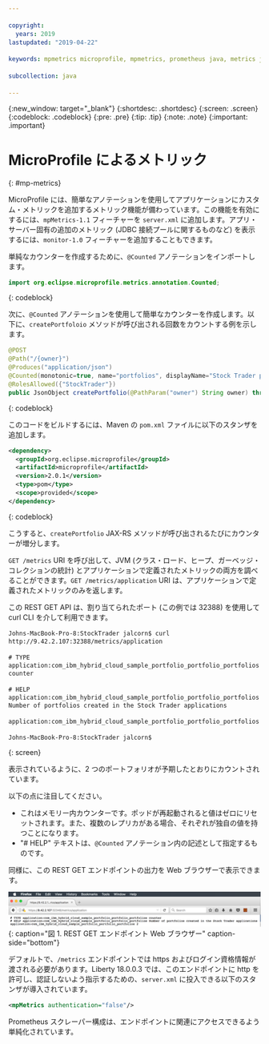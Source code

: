 ```yaml
---

copyright:
  years: 2019
lastupdated: "2019-04-22"

keywords: mpmetrics microprofile, mpmetrics, prometheus java, metrics java, microprofile metrics

subcollection: java

---
```


{:new_window: target="_blank"}
{:shortdesc: .shortdesc}
{:screen: .screen}
{:codeblock: .codeblock}
{:pre: .pre}
{:tip: .tip}
{:note: .note}
{:important: .important}

# MicroProfile によるメトリック
{: #mp-metrics}

MicroProfile には、簡単なアノテーションを使用してアプリケーションにカスタム・メトリックを追加するメトリック機能が備わっています。この機能を有効にするには、`mpMetrics-1.1` フィーチャーを `server.xml` に追加します。アプリ・サーバー固有の追加のメトリック (JDBC 接続プールに関するものなど) を表示するには、`monitor-1.0` フィーチャーを追加することもできます。

単純なカウンターを作成するために、`@Counted` アノテーションをインポートします。

```java
import org.eclipse.microprofile.metrics.annotation.Counted;
```
{: codeblock}

次に、`@Counted` アノテーションを使用して簡単なカウンターを作成します。以下に、`createPortfoloio` メソッドが呼び出される回数をカウントする例を示します。 

```java
@POST
@Path("/{owner}")
@Produces("application/json")
@Counted(monotonic=true, name="portfolios", displayName="Stock Trader portfolios", description="Number of portfolios created in the Stock Trader applications")
@RolesAllowed({"StockTrader"})
public JsonObject createPortfolio(@PathParam("owner") String owner) throws SQLException {
```
{: codeblock}

このコードをビルドするには、Maven の `pom.xml` ファイルに以下のスタンザを追加します。

```xml
<dependency>
  <groupId>org.eclipse.microprofile</groupId>
  <artifactId>microprofile</artifactId>
  <version>2.0.1</version>
  <type>pom</type>
  <scope>provided</scope>
</dependency>
```
{: codeblock}

こうすると、`createPortfolio` JAX-RS メソッドが呼び出されるたびにカウンターが増分します。 

`GET /metrics` URI を呼び出して、JVM (クラス・ロード、ヒープ、ガーベッジ・コレクションの統計) とアプリケーションで定義されたメトリックの両方を調べることができます。`GET /metrics/application` URI は、アプリケーションで定義されたメトリックのみを返します。 

この REST GET API は、割り当てられたポート (この例では 32388) を使用して curl CLI を介して利用できます。

```
Johns-MacBook-Pro-8:StockTrader jalcorn$ curl http://9.42.2.107:32388/metrics/application

# TYPE application:com_ibm_hybrid_cloud_sample_portfolio_portfolio_portfolios counter

# HELP application:com_ibm_hybrid_cloud_sample_portfolio_portfolio_portfolios Number of portfolios created in the Stock Trader applications

application:com_ibm_hybrid_cloud_sample_portfolio_portfolio_portfolios

Johns-MacBook-Pro-8:StockTrader jalcorn$
```
{: screen}

表示されているように、2 つのポートフォリオが予期したとおりにカウントされています。 

以下の点に注目してください。
- これはメモリー内カウンターです。ポッドが再起動されると値はゼロにリセットされます。また、複数のレプリカがある場合、それぞれが独自の値を持つことになります。
- "# HELP" テキストは、`@Counted` アノテーション内の記述として指定するものです。

同様に、この REST GET エンドポイントの出力を Web ブラウザーで表示できます。

![RESTGET エンドポイントを表示する Web ブラウザー](images/microprofile-metrics-image1.png "REST GET エンドポイントを表示する Web ブラウザー"){: caption="図 1. REST GET エンドポイント Web ブラウザー" caption-side="bottom"}

デフォルトで、`/metrics` エンドポイントでは https およびログイン資格情報が渡される必要があります。Liberty 18.0.0.3 では、このエンドポイントに http を許可し、認証しないよう指示するための、`server.xml` に投入できる以下のスタンザが導入されています。

```xml
<mpMetrics authentication="false"/>
```

Prometheus スクレーパー構成は、エンドポイントに関連にアクセスできるよう単純化されています。
